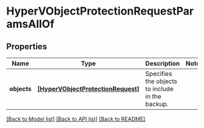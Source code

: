 # HyperVObjectProtectionRequestParamsAllOf


## Properties
Name | Type | Description | Notes
------------ | ------------- | ------------- | -------------
**objects** | [**[HyperVObjectProtectionRequest]**](HyperVObjectProtectionRequest.md) | Specifies the objects to include in the backup. | 

[[Back to Model list]](../README.md#documentation-for-models) [[Back to API list]](../README.md#documentation-for-api-endpoints) [[Back to README]](../README.md)



